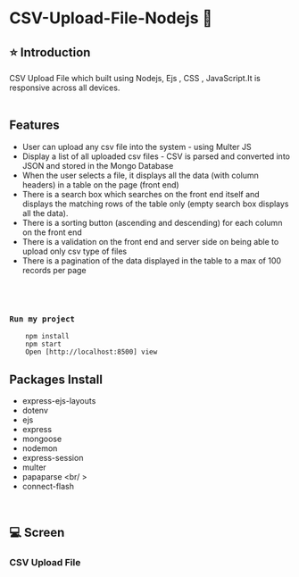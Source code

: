 # CSV-Upload-File-Nodejs 🚀
## ⭐ Introduction
CSV Upload File which built using Nodejs, Ejs , CSS , JavaScript.It is responsive across all devices.
<br/>
<br/>
## Features 
- User can upload any csv file into the system - using Multer JS
- Display a list of all uploaded csv files - CSV is parsed and converted into JSON and stored in the Mongo Database
- When the user selects a file, it displays all the data (with column headers) in a table on the page (front end)
- There is a search box which searches on the front end itself and displays the matching rows of the table only (empty search box displays all the data).
- There is a sorting button (ascending and descending) for each column on the front end
- There is a validation on the front end and server side on being able to upload only csv type of files
- There is a pagination of the data displayed in the table to a max of 100 records per page
<br/>
<br/>

### `Run my project`
```shell
    npm install
    npm start
    Open [http://localhost:8500] view
```

## Packages Install
- express-ejs-layouts <br/>
- dotenv<br/>
- ejs<br/>
- express<br/>
- mongoose<br/>
- nodemon<br/>
- express-session<br/>
- multer <br/>
- papaparse <br/ >
- connect-flash <br />
<br/>

## 💻  Screen

### CSV Upload File








